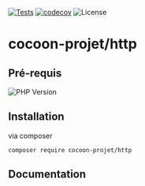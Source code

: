 [![Tests](https://github.com/cocoon-projet/http/actions/workflows/ci.yml/badge.svg)](https://github.com/cocoon-projet/http/actions/workflows/ci.yml) [![codecov](https://codecov.io/gh/cocoon-projet/http/graph/badge.svg?token=AX0056E45N)](https://codecov.io/gh/cocoon-projet/http) ![License](https://img.shields.io/badge/Licence-MIT-green)

# cocoon-projet/http

## Pré-requis

![PHP Version](https://img.shields.io/badge/php:version-8.0-blue)

## Installation

via composer
```
composer require cocoon-projet/http
```
## Documentation
